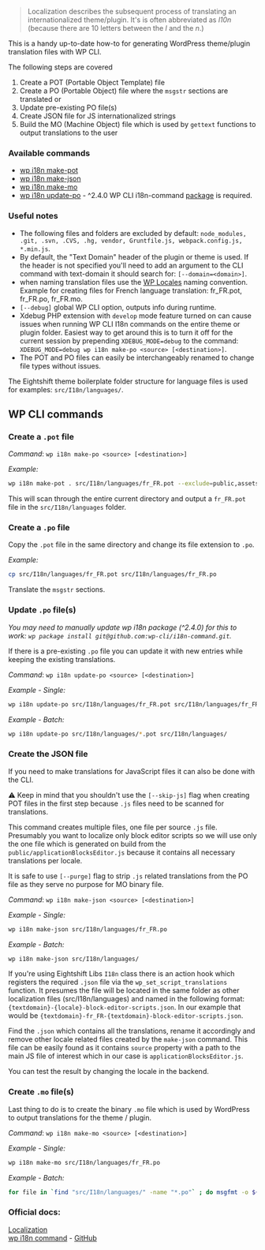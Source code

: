 > Localization describes the subsequent process of translating an internationalized theme/plugin. It's is often abbreviated as _l10n_ (because there are 10 letters between the _l_ and the _n_.)

This is a handy up-to-date how-to for generating WordPress theme/plugin translation files with WP CLI.

The following steps are covered

1. Create a POT (Portable Object Template) file
2. Create a PO (Portable Object) file where the `msgstr` sections are translated or
3. Update pre-existing PO file(s)
4. Create JSON file for JS internationalized strings
5. Build the MO (Machine Object) file which is used by `gettext` functions to output translations to the user

### Available commands

- [wp i18n make-pot](https://github.com/wp-cli/i18n-command#wp-i18n-make-pot)
- [wp i18n make-json](https://github.com/wp-cli/i18n-command#wp-i18n-make-json)
- [wp i18n make-mo](https://github.com/wp-cli/i18n-command#wp-i18n-make-mo)
- [wp i18n update-po](https://github.com/wp-cli/i18n-command#wp-i18n-update-po) - ^2.4.0 WP CLI i18n-command [package](https://github.com/wp-cli/i18n-command) is required.

### Useful notes
- The following files and folders are excluded by default: `node_modules, .git, .svn, .CVS, .hg, vendor, Gruntfile.js, webpack.config.js, *.min.js`.
- By default, the "Text Domain" header of the plugin or theme is used. If the header is not specified you'll need to add an argument to the CLI command with text-domain it should search for: `[--domain=<domain>]`.
- when naming translation files use the [WP Locales](https://make.wordpress.org/polyglots/teams/) naming convention. Example for creating files for French language translation: fr_FR.pot, fr_FR.po, fr_FR.mo.
- `[--debug]` global WP CLI option, outputs info during runtime.
- Xdebug PHP extension with `develop` mode feature turned on can cause issues when running WP CLI I18n commands on the entire theme or plugin folder. Easiest way to get around this is to turn it off for the current session by prepending `XDEBUG_MODE=debug` to the command: `XDEBUG_MODE=debug wp i18n make-po <source> [<destination>]`.
- The POT and PO files can easily be interchangeably renamed to change file types without issues.

The Eightshift theme boilerplate folder structure for language files is used for examples: `src/I18n/languages/`.

## WP CLI commands

### Create a `.pot` file

_Command_: `wp i18n make-po <source> [<destination>]`

_Example:_

```bash
wp i18n make-pot . src/I18n/languages/fr_FR.pot --exclude=public,assets
```

This will scan through the entire current directory and output a `fr_FR.pot` file in the `src/I18n/languages` folder.

### Create a `.po` file

Copy the `.pot` file in the same directory and change its file extension to `.po`.

_Example:_

```bash
cp src/I18n/languages/fr_FR.pot src/I18n/languages/fr_FR.po
```

Translate the `msgstr` sections.

### Update `.po` file(s)

_You may need to manually update wp i18n package (^2.4.0) for this to work: `wp package install git@github.com:wp-cli/i18n-command.git`._

If there is a pre-existing `.po` file you can update it with new entries while keeping the existing translations.

_Command_: `wp i18n update-po <source> [<destination>]`

_Example - Single:_

```bash
wp i18n update-po src/I18n/languages/fr_FR.pot src/I18n/languages/fr_FR.po
```

_Example - Batch:_

```bash
wp i18n update-po src/I18n/languages/*.pot src/I18n/languages/
```

### Create the JSON file
If you need to make translations for JavaScript files it can also be done with the CLI.

⚠️ Keep in mind that you shouldn't use the `[--skip-js]` flag when creating POT files in the first step because `.js` files need to be scanned for translations.

This command creates multiple files, one file per source `.js` file. Presumably you want to localize only block editor scripts so we will use only the one file which is generated on build from the `public/applicationBlocksEditor.js` because it contains all necessary translations per locale.

It is safe to use `[--purge]` flag to strip `.js` related translations from the PO file as they serve no purpose for MO binary file.

_Command_: `wp i18n make-json <source> [<destination>]`

_Example - Single:_

```bash
wp i18n make-json src/I18n/languages/fr_FR.po
```

_Example - Batch:_

```bash
wp i18n make-json src/I18n/languages/
```

If you're using Eightshift Libs `I18n` class there is an action hook which registers the required `.json` file via the `wp_set_script_translations` function. It presumes the file will be located in the same folder as other localization files (src/I18n/languages) and named in the following format: `{textdomain}-{locale}-block-editor-scripts.json`. In our example that would be `{textdomain}-fr_FR-{textdomain}-block-editor-scripts.json`.

Find the `.json` which contains all the translations, rename it accordingly and remove other locale related files created by the `make-json` command. This file can be easily found as it contains `source` property with a path to the main JS file of interest which in our case is `applicationBlocksEditor.js`.

You can test the result by changing the locale in the backend.

### Create `.mo` file(s)

Last thing to do is to create the binary `.mo` file which is used by WordPress to output translations for the theme / plugin.

_Command_: `wp i18n make-mo <source> [<destination>]`

_Example - Single:_

```bash
wp i18n make-mo src/I18n/languages/fr_FR.po
```

_Example - Batch:_

```bash
for file in `find "src/I18n/languages/" -name "*.po"` ; do msgfmt -o ${file/.po/.mo} $file ; done
```

### Official docs:
[Localization](https://developer.wordpress.org/plugins/internationalization/localization/)\
[wp i18n command](https://developer.wordpress.org/cli/commands/i18n/) -
[GitHub](https://github.com/wp-cli/i18n-command)
